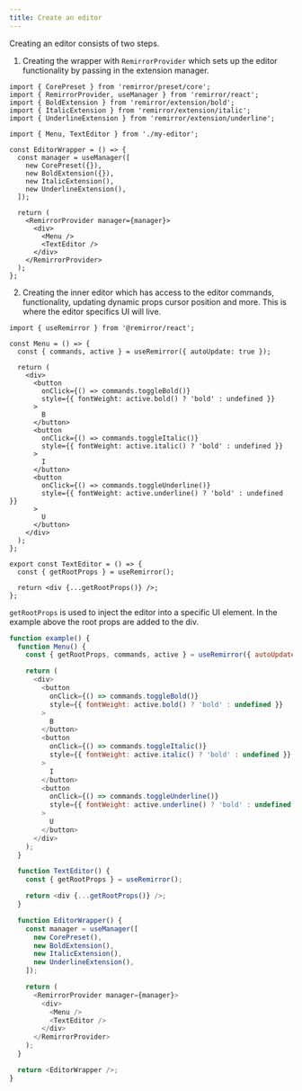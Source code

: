 ```yaml
---
title: Create an editor
---
```


Creating an editor consists of two steps.

1. Creating the wrapper with `RemirrorProvider` which sets up the editor functionality by passing in the extension manager.

```tsx
import { CorePreset } from 'remirror/preset/core';
import { RemirrorProvider, useManager } from 'remirror/react';
import { BoldExtension } from 'remirror/extension/bold';
import { ItalicExtension } from 'remirror/extension/italic';
import { UnderlineExtension } from 'remirror/extension/underline';

import { Menu, TextEditor } from './my-editor';

const EditorWrapper = () => {
  const manager = useManager([
    new CorePreset({}),
    new BoldExtension({}),
    new ItalicExtension(),
    new UnderlineExtension(),
  ]);

  return (
    <RemirrorProvider manager={manager}>
      <div>
        <Menu />
        <TextEditor />
      </div>
    </RemirrorProvider>
  );
};
```

2. Creating the inner editor which has access to the editor commands, functionality, updating dynamic props cursor position and more. This is where the editor specifics UI will live.

```tsx
import { useRemirror } from '@remirror/react';

const Menu = () => {
  const { commands, active } = useRemirror({ autoUpdate: true });

  return (
    <div>
      <button
        onClick={() => commands.toggleBold()}
        style={{ fontWeight: active.bold() ? 'bold' : undefined }}
      >
        B
      </button>
      <button
        onClick={() => commands.toggleItalic()}
        style={{ fontWeight: active.italic() ? 'bold' : undefined }}
      >
        I
      </button>
      <button
        onClick={() => commands.toggleUnderline()}
        style={{ fontWeight: active.underline() ? 'bold' : undefined }}
      >
        U
      </button>
    </div>
  );
};

export const TextEditor = () => {
  const { getRootProps } = useRemirror();

  return <div {...getRootProps()} />;
};
```

`getRootProps` is used to inject the editor into a specific UI element. In the example above the root props are added to the div.

```js live
function example() {
  function Menu() {
    const { getRootProps, commands, active } = useRemirror({ autoUpdate: true });

    return (
      <div>
        <button
          onClick={() => commands.toggleBold()}
          style={{ fontWeight: active.bold() ? 'bold' : undefined }}
        >
          B
        </button>
        <button
          onClick={() => commands.toggleItalic()}
          style={{ fontWeight: active.italic() ? 'bold' : undefined }}
        >
          I
        </button>
        <button
          onClick={() => commands.toggleUnderline()}
          style={{ fontWeight: active.underline() ? 'bold' : undefined }}
        >
          U
        </button>
      </div>
    );
  }

  function TextEditor() {
    const { getRootProps } = useRemirror();

    return <div {...getRootProps()} />;
  }

  function EditorWrapper() {
    const manager = useManager([
      new CorePreset(),
      new BoldExtension(),
      new ItalicExtension(),
      new UnderlineExtension(),
    ]);

    return (
      <RemirrorProvider manager={manager}>
        <div>
          <Menu />
          <TextEditor />
        </div>
      </RemirrorProvider>
    );
  }

  return <EditorWrapper />;
}
```
